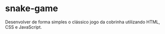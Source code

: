 # snake-game

Desenvolver de forma simples o clássico jogo da cobrinha utilizando HTML, CSS e JavaScript.
